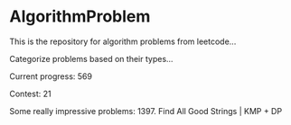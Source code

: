 # AlgorithmProblem
This is the repository for algorithm problems from leetcode...

Categorize problems based on their types...


Current progress: 569

Contest: 21

Some really impressive problems:
1397. Find All Good Strings | KMP + DP
